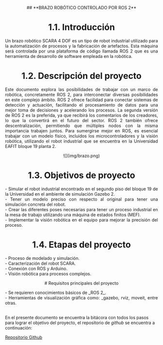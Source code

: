 <center>
## **BRAZO ROBÓTICO CONTROLADO POR ROS 2**

# 1.1. Introducción
</center> 
<p style="text-align: justify;"> 
Un brazo robótico SCARA 4 DOF es un tipo de robot industrial utilizado para la automatización de procesos y la fabricación de artefactos. Esta máquina será controlada por una plataforma de código llamada ROS 2 que es una herramienta de desarrollo de software empleada en la robótica.
</p style="text-align: justify;"> 
<center> 

# 1.2. Descripción del proyecto 
</center>   
<p style="text-align: justify;"> 
Este documento explora las posibilidades de trabajar con un marco de robótica, concretamente ROS 2, para interconectar diversas posibilidades en este complejo ámbito. ROS 2 ofrece facilidad para conectar sistemas de detección y actuación, facilitando el procesamiento de datos para una mejor toma de decisiones y acelerando los procesos. La segunda versión de ROS 2 es la preferida, ya que recibirá los comentarios de los creadores, lo que la convertirá en el futuro del sector. ROS 2 también ofrece descentralización, permitiendo que múltiples nodos con la misma importancia trabajen juntos. Para sumergirse mejor en ROS, es esencial trabajar con un modelo físico, incluidos los microcontroladores y la visión robótica, utilizando el robot industrial que se encuentra en la Universidad EAFIT bloque 19 planta 2.
</p style="text-align: justify;">
<center>
![](img/brazo.png)


# 1.3. Objetivos de proyecto
</center>
<p style="text-align: justify;"> 
-       Simular el robot industrial encontrado en el segundo piso del bloque 19 de la Universidad en el ambiente de simulación Gazebo 2. <br> 
-       Tener un modelo preciso con respecto al original para tener una simulación concreta del robot.<br> 
-       Crear las diferentes poses necesarias para tener un proceso industrial en la mesa de trabajo utilizando una máquina de estados finitos (MEF). <br> 
-       Implementar la visión robótica en el equipo para mejorar la precisión del proceso. <br> 
</p style="text-align: justify;">



<center>

# 1.4. Etapas del proyecto
</center>
<p style="text-align: justify;"> 
-       Proceso de modelado y simulación. <br>
-       Caracterización del robot SCARA. <br>
-       Conexión con ROS y Arduino. <br>
-       Visión robótica para procesos complejos. <br>
</p style="text-align: justify;">


<center>
# Requisitos principales del proyecto
</center>
<p style="text-align: justify;"> 
- Se requieren conocimientos básicos de _ROS 2_. <br>
- Herramientas de visualización gráfica como: _gazebo, rviz, moveit, entre otras. <br> <br>

En el presente documento se encuentra la bitácora con todos los pasos para lograr el objetivo del proyecto, el repositorio de _github_ se encuentra a continuación:
</p style="text-align: justify;">

[Repositorio Github](https://github.com/semillero-ares/ros2_scara.git) 

